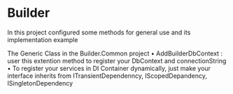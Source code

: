 # Builder
In this project configured some methods for general use and its implementation example

The Generic Class in the Builder.Common project
•	AddBuilderDbContext : user this extention method to register your DbContext and connectionString
•	To register your services in DI Container dynamically, just make your interface inherits from ITransientDependenncy, IScopedDepandency, ISingletonDependency
